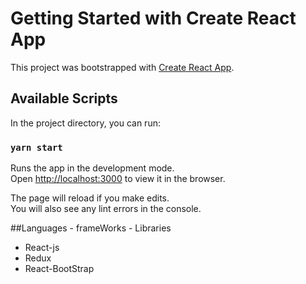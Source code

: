 # Getting Started with Create React App

This project was bootstrapped with [Create React App](https://github.com/facebook/create-react-app).

## Available Scripts

In the project directory, you can run:

### `yarn start`

Runs the app in the development mode.\
Open [http://localhost:3000](http://localhost:3000) to view it in the browser.

The page will reload if you make edits.\
You will also see any lint errors in the console.


##Languages - frameWorks - Libraries
  <ul>
      <li>React-js</li>
      <li>Redux</li>
      <li>React-BootStrap</li>
  </ul>

